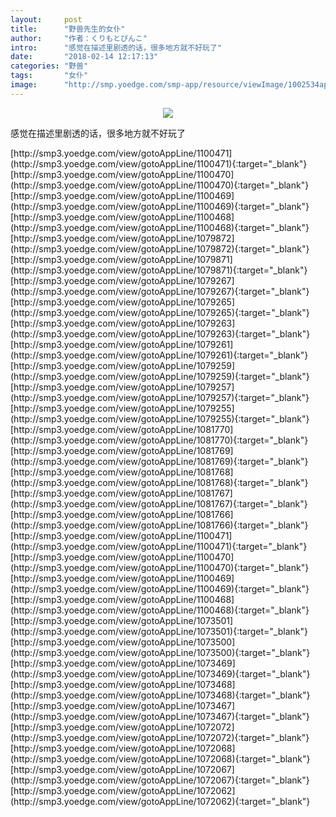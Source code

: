 ```yaml
---
layout:     post
title:      "野兽先生的女仆"
author:     "作者：くりもとぴんこ"
intro:      "感觉在描述里剧透的话，很多地方就不好玩了"
date:       "2018-02-14 12:17:13"
categories: "野兽"
tags:       "女仆"
image:      "http://smp.yoedge.com/smp-app/resource/viewImage/1002534appline.png"
---
```

<div style="text-align: center">
<p><img src="http://smp.yoedge.com/smp-app/resource/viewImage/1002534appline.png"/></p>
</div>
<p class="post-meta">
<span>感觉在描述里剧透的话，很多地方就不好玩了</span>
</p>
[http://smp3.yoedge.com/view/gotoAppLine/1100471](http://smp3.yoedge.com/view/gotoAppLine/1100471){:target="_blank"}
[http://smp3.yoedge.com/view/gotoAppLine/1100470](http://smp3.yoedge.com/view/gotoAppLine/1100470){:target="_blank"}
[http://smp3.yoedge.com/view/gotoAppLine/1100469](http://smp3.yoedge.com/view/gotoAppLine/1100469){:target="_blank"}
[http://smp3.yoedge.com/view/gotoAppLine/1100468](http://smp3.yoedge.com/view/gotoAppLine/1100468){:target="_blank"}
[http://smp3.yoedge.com/view/gotoAppLine/1079872](http://smp3.yoedge.com/view/gotoAppLine/1079872){:target="_blank"}
[http://smp3.yoedge.com/view/gotoAppLine/1079871](http://smp3.yoedge.com/view/gotoAppLine/1079871){:target="_blank"}
[http://smp3.yoedge.com/view/gotoAppLine/1079267](http://smp3.yoedge.com/view/gotoAppLine/1079267){:target="_blank"}
[http://smp3.yoedge.com/view/gotoAppLine/1079265](http://smp3.yoedge.com/view/gotoAppLine/1079265){:target="_blank"}
[http://smp3.yoedge.com/view/gotoAppLine/1079263](http://smp3.yoedge.com/view/gotoAppLine/1079263){:target="_blank"}
[http://smp3.yoedge.com/view/gotoAppLine/1079261](http://smp3.yoedge.com/view/gotoAppLine/1079261){:target="_blank"}
[http://smp3.yoedge.com/view/gotoAppLine/1079259](http://smp3.yoedge.com/view/gotoAppLine/1079259){:target="_blank"}
[http://smp3.yoedge.com/view/gotoAppLine/1079257](http://smp3.yoedge.com/view/gotoAppLine/1079257){:target="_blank"}
[http://smp3.yoedge.com/view/gotoAppLine/1079255](http://smp3.yoedge.com/view/gotoAppLine/1079255){:target="_blank"}
[http://smp3.yoedge.com/view/gotoAppLine/1081770](http://smp3.yoedge.com/view/gotoAppLine/1081770){:target="_blank"}
[http://smp3.yoedge.com/view/gotoAppLine/1081769](http://smp3.yoedge.com/view/gotoAppLine/1081769){:target="_blank"}
[http://smp3.yoedge.com/view/gotoAppLine/1081768](http://smp3.yoedge.com/view/gotoAppLine/1081768){:target="_blank"}
[http://smp3.yoedge.com/view/gotoAppLine/1081767](http://smp3.yoedge.com/view/gotoAppLine/1081767){:target="_blank"}
[http://smp3.yoedge.com/view/gotoAppLine/1081766](http://smp3.yoedge.com/view/gotoAppLine/1081766){:target="_blank"}
[http://smp3.yoedge.com/view/gotoAppLine/1100471](http://smp3.yoedge.com/view/gotoAppLine/1100471){:target="_blank"}
[http://smp3.yoedge.com/view/gotoAppLine/1100470](http://smp3.yoedge.com/view/gotoAppLine/1100470){:target="_blank"}
[http://smp3.yoedge.com/view/gotoAppLine/1100469](http://smp3.yoedge.com/view/gotoAppLine/1100469){:target="_blank"}
[http://smp3.yoedge.com/view/gotoAppLine/1100468](http://smp3.yoedge.com/view/gotoAppLine/1100468){:target="_blank"}
[http://smp3.yoedge.com/view/gotoAppLine/1073501](http://smp3.yoedge.com/view/gotoAppLine/1073501){:target="_blank"}
[http://smp3.yoedge.com/view/gotoAppLine/1073500](http://smp3.yoedge.com/view/gotoAppLine/1073500){:target="_blank"}
[http://smp3.yoedge.com/view/gotoAppLine/1073469](http://smp3.yoedge.com/view/gotoAppLine/1073469){:target="_blank"}
[http://smp3.yoedge.com/view/gotoAppLine/1073468](http://smp3.yoedge.com/view/gotoAppLine/1073468){:target="_blank"}
[http://smp3.yoedge.com/view/gotoAppLine/1073467](http://smp3.yoedge.com/view/gotoAppLine/1073467){:target="_blank"}
[http://smp3.yoedge.com/view/gotoAppLine/1072072](http://smp3.yoedge.com/view/gotoAppLine/1072072){:target="_blank"}
[http://smp3.yoedge.com/view/gotoAppLine/1072068](http://smp3.yoedge.com/view/gotoAppLine/1072068){:target="_blank"}
[http://smp3.yoedge.com/view/gotoAppLine/1072067](http://smp3.yoedge.com/view/gotoAppLine/1072067){:target="_blank"}
[http://smp3.yoedge.com/view/gotoAppLine/1072062](http://smp3.yoedge.com/view/gotoAppLine/1072062){:target="_blank"}


